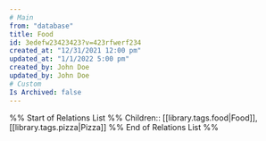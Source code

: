 ```yaml
---
# Main
from: "database"
title: Food
id: 3edefw23423423?v=423rfwerf234
created_at: "12/31/2021 12:00 pm"
updated_at: "1/1/2022 5:00 pm"
created_by: John Doe
updated_by: John Doe
# Custom
Is Archived: false 
---
```

%% Start of Relations List %%
Children:: [[library.tags.food|Food]], [[library.tags.pizza|Pizza]]
%% End of Relations List %%